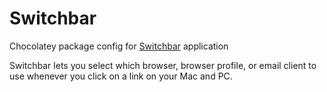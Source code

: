 ﻿# Switchbar

Chocolatey package config for [Switchbar](https://switchbar.com/en/) application

Switchbar lets you select which browser, browser profile, or email client to use whenever you click on a link on your Mac and PC.
